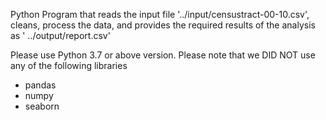 Python Program that reads the input file '../input/censustract-00-10.csv', cleans, process the data, and provides the required results of the analysis as ' ../output/report.csv'

Please use Python 3.7 or above version.
Please note that we DID NOT use any of the following libraries
- pandas 
- numpy 
- seaborn

